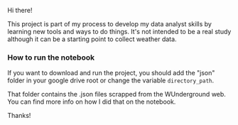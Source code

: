 Hi there!

This project is part of my process to develop my data analyst skills by learning new tools and ways to do things. 
It's not intended to be a real study although it can be a starting point to collect weather data.

### How to run the notebook
If you want to download and run the project, you should add the "json" folder in your google drive root or change the variable  `directory_path`.

That folder contains the .json files scrapped from the WUnderground web. You can find more info on how I did that on the notebook.

Thanks!
